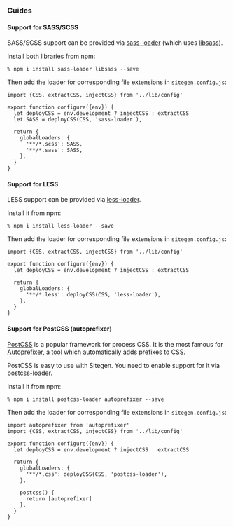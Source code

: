 ### Guides

#### Support for SASS/SCSS

SASS/SCSS support can be provided via [sass-loader][] (which uses [libsass][]).

Install both libraries from npm:

```
% npm i install sass-loader libsass --save
```

Then add the loader for corresponding file extensions in `sitegen.config.js`:

```
import {CSS, extractCSS, injectCSS} from '../lib/config'

export function configure({env}) {
  let deployCSS = env.development ? injectCSS : extractCSS
  let SASS = deployCSS(CSS, 'sass-loader'),

  return {
    globalLoaders: {
      '**/*.scss': SASS,
      '**/*.sass': SASS,
    },
  }
}
```

[sass-loader]: https://github.com/jtangelder/sass-loader
[libsass]: https://github.com/sass/libsass

#### Support for LESS

LESS support can be provided via [less-loader][].

Install it from npm:

```
% npm i install less-loader --save
```

Then add the loader for corresponding file extensions in `sitegen.config.js`:

```
import {CSS, extractCSS, injectCSS} from '../lib/config'

export function configure({env}) {
  let deployCSS = env.development ? injectCSS : extractCSS

  return {
    globalLoaders: {
      '**/*.less': deployCSS(CSS, 'less-loader'),
    },
  }
}
```

[less-loader]: https://github.com/webpack/less-loader

#### Support for PostCSS (autoprefixer)

[PostCSS][] is a popular framework for process CSS. It is the most famous for
[Autoprefixer][], a tool which automatically adds prefixes to CSS.

PostCSS is easy to use with Sitegen. You need to enable support for it via
[postcss-loader][].

Install it from npm:

```
% npm i install postcss-loader autoprefixer --save
```

Then add the loader for corresponding file extensions in `sitegen.config.js`:

```
import autoprefixer from 'autoprefixer'
import {CSS, extractCSS, injectCSS} from '../lib/config'

export function configure({env}) {
  let deployCSS = env.development ? injectCSS : extractCSS

  return {
    globalLoaders: {
      '**/*.css': deployCSS(CSS, 'postcss-loader'),
    },

    postcss() {
      return [autoprefixer]
    },
  }
}
```

[PostCSS]: http://postcss.org/
[Autoprefixer]: https://github.com/postcss/autoprefixer
[postcss-loader]: https://github.com/postcss/postcss-loader
